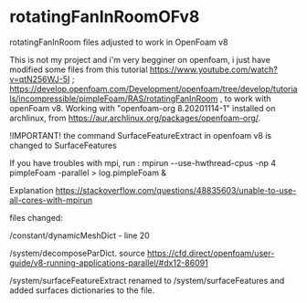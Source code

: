 # rotatingFanInRoomOFv8
rotatingFanInRoom files adjusted to work in OpenFoam v8

This is not my project and i'm very begginer on openfoam, i just have modified some files from this tutorial https://www.youtube.com/watch?v=qtN256WJ-5I ; https://develop.openfoam.com/Development/openfoam/tree/develop/tutorials/incompressible/pimpleFoam/RAS/rotatingFanInRoom , to work with openFoam v8. Working with "openfoam-org 8.20201114-1" installed on archlinux, from https://aur.archlinux.org/packages/openfoam-org/.


!IMPORTANT!
  the command SurfaceFeatureExtract in openfoam v8 is changed to SurfaceFeatures


If you have troubles with mpi, run : 
  mpirun --use-hwthread-cpus -np 4 pimpleFoam -parallel > log.pimpleFoam &
  
  
  Explanation https://stackoverflow.com/questions/48835603/unable-to-use-all-cores-with-mpirun


files changed:


  /constant/dynamicMeshDict - line 20
  
 	
  /system/decomposeParDict. source https://cfd.direct/openfoam/user-guide/v8-running-applications-parallel/#dx12-86091
  
  
  /system/surfaceFeatureExtract renamed to /system/surfaceFeatures and added surfaces dictionaries to the file.

